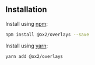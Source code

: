 ## Installation
Install using [npm](http://npmjs.com):
```sh
npm install @ox2/overlays --save
```
Install using [yarn](http://yarnpkg.com):
```sh
yarn add @ox2/overlays
```

